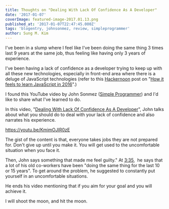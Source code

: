 ```yaml
---
title: Thoughts on "Dealing With Lack Of Confidence As A Developer"
date: '2017-01-07'
coverImage: featured-image-2017.01.13.png
published_at: '2017-01-07T22:47:45.000Z'
tags: 'blogentry, johnsonmez, review, simpleprogrammer'
author: Sung M. Kim
---
```


I've been in a slump where I feel like I've been doing the same thing 3 times last 9 years at the same job, thus feeling like having only 3 years of experience.

I've been having a lack of confidence as a developer trying to keep up with all these new technologies, especially in front-end area where there is a deluge of JavaScript technologies (refer to this [Hackernoon](https://hackernoon.com/) post on "[How it feels to learn JavaScript in 2016](https://hackernoon.com/how-it-feels-to-learn-javascript-in-2016-d3a717dd577f#.t7dg2iuk2)".)

I found this YouTube video by John Sonmez ([Simple Programmer](http://simpleprogrammer.com)) and I'd like to share what I've learned to do.

In this video, "[Dealing With Lack Of Confidence As A Developer](https://youtu.be/KmimOJIR0zE)", John talks about what you should do to deal with your lack of confidence and also narrates his experience.

https://youtu.be/KmimOJIR0zE

The gist of the content is that, everyone takes jobs they are not prepared for. Don't give up until you make it. You will get used to the uncomfortable situation when you face it.

Then, John says something that made me feel guilty." At [3:35](https://youtu.be/KmimOJIR0zE?t=3m35s),  he says that a lot of his old co-workers have been "doing the same thing for the last 10 or 15 years". To get around the problem, he suggested to constantly put yourself in an uncomfortable situations.

He ends his video mentioning that if you aim for your goal and you will achieve it.

I will shoot the moon, and hit the moon.

